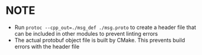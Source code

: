 # NOTE
- Run `protoc --cpp_out=./msg_def ./msg.proto` to create a header file that can be included in other modules to prevent linting errors
- The actual protobuf object file is built by CMake. This prevents build errors with the header file